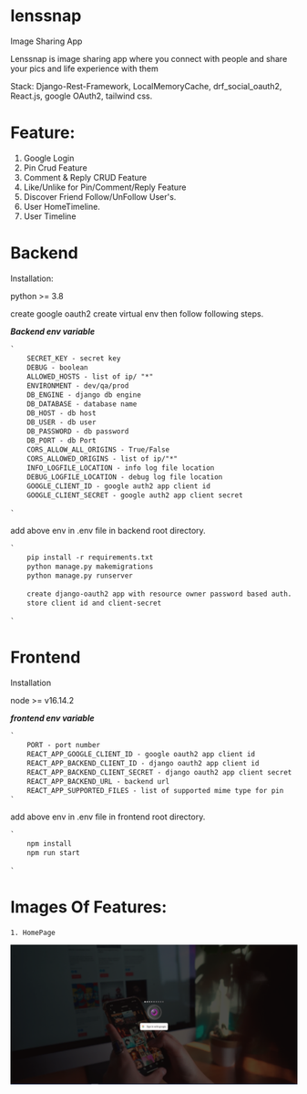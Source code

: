 # lenssnap

Image Sharing App

Lenssnap is image sharing app where you connect with people and share your pics and life experience with
them

Stack: Django-Rest-Framework, LocalMemoryCache, drf_social_oauth2, React.js, google OAuth2, tailwind css.


# Feature:

1. Google Login
1. Pin Crud Feature
1. Comment & Reply CRUD Feature
1. Like/Unlike for Pin/Comment/Reply Feature
1. Discover Friend Follow/UnFollow User's.
1. User HomeTimeline.
1. User Timeline


# Backend

Installation:

python >= 3.8

create google oauth2
create virtual env then follow following steps.

***Backend env variable***

    `
        SECRET_KEY - secret key
        DEBUG - boolean
        ALLOWED_HOSTS - list of ip/ "*"
        ENVIRONMENT - dev/qa/prod
        DB_ENGINE - django db engine
        DB_DATABASE - database name
        DB_HOST - db host
        DB_USER - db user
        DB_PASSWORD - db password
        DB_PORT - db Port
        CORS_ALLOW_ALL_ORIGINS - True/False
        CORS_ALLOWED_ORIGINS - list of ip/"*"
        INFO_LOGFILE_LOCATION - info log file location
        DEBUG_LOGFILE_LOCATION - debug log file location
        GOOGLE_CLIENT_ID - google auth2 app client id
        GOOGLE_CLIENT_SECRET - google auth2 app client secret

    `
add above env in .env file in backend root directory.

    `
        pip install -r requirements.txt
        python manage.py makemigrations
        python manage.py runserver

        create django-oauth2 app with resource owner password based auth.
        store client id and client-secret

    `
# Frontend

Installation

node >= v16.14.2


***frontend env variable***

    `
        PORT - port number
        REACT_APP_GOOGLE_CLIENT_ID - google oauth2 app client id
        REACT_APP_BACKEND_CLIENT_ID - django oauth2 app client id
        REACT_APP_BACKEND_CLIENT_SECRET - django oauth2 app client secret
        REACT_APP_BACKEND_URL - backend url
        REACT_APP_SUPPORTED_FILES - list of supported mime type for pin
    `

add above env in .env file in frontend root directory.


    `
        npm install
        npm run start

    `

# Images Of Features:

    1. HomePage
![Screenshot of HomePage.](/images/HomePage.png)

